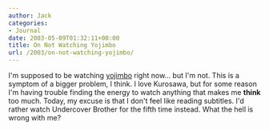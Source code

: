 ```yaml
---
author: Jack
categories:
- Journal
date: 2003-05-09T01:32:11+00:00
title: On Not Watching Yojimbo
url: /2003/on-not-watching-yojimbo/
---
```


I'm supposed to be watching [yojimbo][1] right now&#8230; but I'm not. This is a symptom of a bigger problem, I think. I love Kurosawa, but for some reason I'm having trouble finding the energy to watch anything that makes me **think** too much. Today, my excuse is that I don't feel like reading subtitles. I'd rather watch Undercover Brother for the fifth time instead. What the hell is wrong with me?

 [1]: http://us.imdb.com/Title?0055630